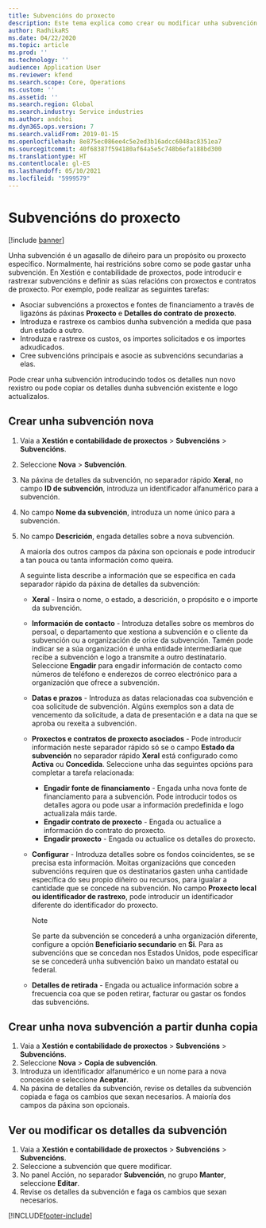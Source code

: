 ```yaml
---
title: Subvencións do proxecto
description: Este tema explica como crear ou modificar unha subvención.
author: RadhikaRS
ms.date: 04/22/2020
ms.topic: article
ms.prod: ''
ms.technology: ''
audience: Application User
ms.reviewer: kfend
ms.search.scope: Core, Operations
ms.custom: ''
ms.assetid: ''
ms.search.region: Global
ms.search.industry: Service industries
ms.author: andchoi
ms.dyn365.ops.version: 7
ms.search.validFrom: 2019-01-15
ms.openlocfilehash: 8e875ec086ee4c5e2ed3b16adcc6048ac8351ea7
ms.sourcegitcommit: 40f68387f594180af64a5e5c748b6efa188bd300
ms.translationtype: HT
ms.contentlocale: gl-ES
ms.lasthandoff: 05/10/2021
ms.locfileid: "5999579"
---
```

# <a name="project-grants"></a>Subvencións do proxecto

[!include [banner](../includes/banner.md)]

Unha subvención é un agasallo de diñeiro para un propósito ou proxecto específico. Normalmente, hai restricións sobre como se pode gastar unha subvención. En Xestión e contabilidade de proxectos, pode introducir e rastrexar subvencións e definir as súas relacións con proxectos e contratos de proxecto. Por exemplo, pode realizar as seguintes tarefas:

- Asociar subvencións a proxectos e fontes de financiamento a través de ligazóns ás páxinas **Proxecto** e **Detalles do contrato de proxecto**.
- Introduza e rastrexe os cambios dunha subvención a medida que pasa dun estado a outro.
- Introduza e rastrexe os custos, os importes solicitados e os importes adxudicados.
- Cree subvencións principais e asocie as subvencións secundarias a elas.

Pode crear unha subvención introducindo todos os detalles nun novo rexistro ou pode copiar os detalles dunha subvención existente e logo actualizalos.

## <a name="create-a-new-grant"></a>Crear unha subvención nova

1. Vaia a **Xestión e contabilidade de proxectos** \> **Subvencións** \> **Subvencións**.
2. Seleccione **Nova** \> **Subvención**.
3. Na páxina de detalles da subvención, no separador rápido **Xeral**, no campo **ID de subvención**, introduza un identificador alfanumérico para a subvención.
4. No campo **Nome da subvención**, introduza un nome único para a subvención.
5. No campo **Descrición**, engada detalles sobre a nova subvención.

    A maioría dos outros campos da páxina son opcionais e pode introducir a tan pouca ou tanta información como queira.

    A seguinte lista describe a información que se especifica en cada separador rápido da páxina de detalles da subvención:

    - **Xeral** - Insira o nome, o estado, a descrición, o propósito e o importe da subvención.
    - **Información de contacto** - Introduza detalles sobre os membros do persoal, o departamento que xestiona a subvención e o cliente da subvención ou a organización de orixe da subvención. Tamén pode indicar se a súa organización é unha entidade intermediaria que recibe a subvención e logo a transmite a outro destinatario. Seleccione **Engadir** para engadir información de contacto como números de teléfono e enderezos de correo electrónico para a organización que ofrece a subvención.
    - **Datas e prazos** - Introduza as datas relacionadas coa subvención e coa solicitude de subvención. Algúns exemplos son a data de vencemento da solicitude, a data de presentación e a data na que se aproba ou rexeita a subvención.
    - **Proxectos e contratos de proxecto asociados** - Pode introducir información neste separador rápido só se o campo **Estado da subvención** no separador rápido **Xeral** está configurado como **Activa** ou **Concedida**. Seleccione unha das seguintes opcións para completar a tarefa relacionada:

        - **Engadir fonte de financiamento** - Engada unha nova fonte de financiamento para a subvención. Pode introducir todos os detalles agora ou pode usar a información predefinida e logo actualizala máis tarde.
        - **Engadir contrato de proxecto** - Engada ou actualice a información do contrato do proxecto.
        - **Engadir proxecto** - Engada ou actualice os detalles do proxecto.

    - **Configurar** - Introduza detalles sobre os fondos coincidentes, se se precisa esta información. Moitas organizacións que conceden subvencións requiren que os destinatarios gasten unha cantidade específica do seu propio diñeiro ou recursos, para igualar a cantidade que se concede na subvención. No campo **Proxecto local ou identificador de rastrexo**, pode introducir un identificador diferente do identificador do proxecto.

        > [!NOTE]
        > Se parte da subvención se concederá a unha organización diferente, configure a opción **Beneficiario secundario** en **Si**. Para as subvencións que se concedan nos Estados Unidos, pode especificar se se concederá unha subvención baixo un mandato estatal ou federal.

    - **Detalles de retirada** - Engada ou actualice información sobre a frecuencia coa que se poden retirar, facturar ou gastar os fondos das subvencións.

## <a name="create-a-new-grant-from-a-copy"></a>Crear unha nova subvención a partir dunha copia

1. Vaia a **Xestión e contabilidade de proxectos** \> **Subvencións** \> **Subvencións**.
2. Seleccione **Nova** \> **Copia de subvención**.
3. Introduza un identificador alfanumérico e un nome para a nova concesión e seleccione **Aceptar**.
4. Na páxina de detalles da subvención, revise os detalles da subvención copiada e faga os cambios que sexan necesarios. A maioría dos campos da páxina son opcionais.

## <a name="view-or-modify-grant-details"></a>Ver ou modificar os detalles da subvención

1. Vaia a **Xestión e contabilidade de proxectos** \> **Subvencións** \> **Subvencións**.
2. Seleccione a subvención que quere modificar.
3. No panel Acción, no separador **Subvención**, no grupo **Manter**, seleccione **Editar**.
4. Revise os detalles da subvención e faga os cambios que sexan necesarios.


[!INCLUDE[footer-include](../includes/footer-banner.md)]